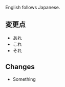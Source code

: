 <!-- markdownlint-disable -->

English follows Japanese.

## 変更点

- あれ
- これ
- それ

## Changes

- Something
